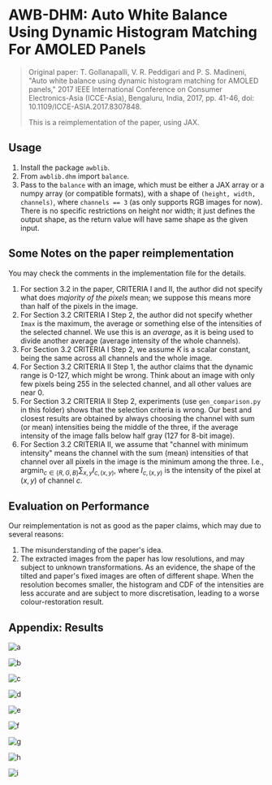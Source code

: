 # AWB-DHM: Auto White Balance Using Dynamic Histogram Matching For AMOLED Panels

> Original paper: T. Gollanapalli, V. R. Peddigari and P. S. Madineni, "Auto white balance using dynamic histogram matching for AMOLED panels," 2017 IEEE International Conference on Consumer Electronics-Asia (ICCE-Asia), Bengaluru, India, 2017, pp. 41-46, doi: 10.1109/ICCE-ASIA.2017.8307848.
>
> This is a reimplementation of the paper, using JAX.

## Usage

1. Install the package `awblib`.
2. From `awblib.dhm` import `balance`.
3. Pass to the `balance` with an image, which must be either a JAX array or a numpy array (or compatible formats), with a shape of `(height, width, channels)`, where `channels == 3` (as only supports RGB images for now). There is no specific restrictions on height nor width; it just defines the output shape, as the return value will have same shape as the given input.

## Some Notes on the paper reimplementation

You may check the comments in the implementation file for the details.

1. For section 3.2 in the paper, CRITERIA I and II, the author did not specify what does *majority of the pixels* mean; we suppose this means more than half of the pixels in the image.
2. For Section 3.2 CRITERIA I Step 2, the author did not specify whether `Imax` is the maximum, the average or something else of the intensities of the selected channel. We use this is an *average*, as it is being used to divide another average (average intensity of the whole channels).
3. For Section 3.2 CRITERIA I Step 2, we assume $K$ is a scalar constant, being the same across all channels and the whole image.
4. For Section 3.2 CRITERIA II Step 1, the author claims that the dynamic range is 0-127, which might be wrong. Think about an image with only few pixels being 255 in the selected channel, and all other values are near 0.
5. For Section 3.2 CRITERIA II Step 2, experiments (use `gen_comparison.py` in this folder) shows that the selection criteria is wrong. Our best and closest results are obtained by always choosing the channel with sum (or mean) intensities being the middle of the three, if the average intensity of the image falls below half gray (127 for 8-bit image).
6. For Section 3.2 CRITERIA II, we assume that "channel with minimum intensity" means the channel with the sum (mean) intensities of that channel over all pixels in the image is the minimum among the three. I.e., $\textrm{argmin}_{c\in\{R, G, B\}} \sum_{x, y} I_{c, (x,y)}$, where $I_{c, (x,y)}$ is the intensity of the pixel at $(x, y)$ of channel $c$.

## Evaluation on Performance

Our reimplementation is not as good as the paper claims, which may due to several reasons:

1. The misunderstanding of the paper's idea.
2. The extracted images from the paper has low resolutions, and may subject to unknown transformations. As an evidence, the shape of the tilted and paper's fixed images are often of different shape. When the resolution becomes smaller, the histogram and CDF of the intensities are less accurate and are subject to more discretisation, leading to a worse colour-restoration result.

## Appendix: Results

![a](a.png)

![b](b.png)

![c](c.png)

![d](d.png)

![e](e.png)

![f](f.png)

![g](g.png)

![h](h.png)

![i](i.png)
